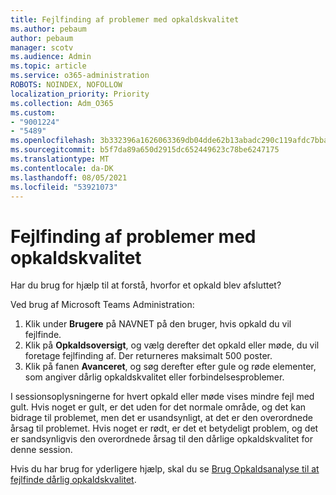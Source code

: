 ```yaml
---
title: Fejlfinding af problemer med opkaldskvalitet
ms.author: pebaum
author: pebaum
manager: scotv
ms.audience: Admin
ms.topic: article
ms.service: o365-administration
ROBOTS: NOINDEX, NOFOLLOW
localization_priority: Priority
ms.collection: Adm_O365
ms.custom:
- "9001224"
- "5489"
ms.openlocfilehash: 3b332396a1626063369db04dde62b13abadc290c119afdc7bba042da21f7bfba
ms.sourcegitcommit: b5f7da89a650d2915dc652449623c78be6247175
ms.translationtype: MT
ms.contentlocale: da-DK
ms.lasthandoff: 08/05/2021
ms.locfileid: "53921073"
---
```

# <a name="troubleshoot-call-quality-problems"></a>Fejlfinding af problemer med opkaldskvalitet

Har du brug for hjælp til at forstå, hvorfor et opkald blev afsluttet?

Ved brug af Microsoft Teams Administration:

1. Klik under **Brugere** på NAVNET på den bruger, hvis opkald du vil fejlfinde.
2. Klik på **Opkaldsoversigt**, og vælg derefter det opkald eller møde, du vil foretage fejlfinding af. Der returneres maksimalt 500 poster.
3. Klik på fanen **Avanceret**, og søg derefter efter gule og røde elementer, som angiver dårlig opkaldskvalitet eller forbindelsesproblemer.

I sessionsoplysningerne for hvert opkald eller møde vises mindre fejl med gult. Hvis noget er gult, er det uden for det normale område, og det kan bidrage til problemet, men det er usandsynligt, at det er den overordnede årsag til problemet. Hvis noget er rødt, er det et betydeligt problem, og det er sandsynligvis den overordnede årsag til den dårlige opkaldskvalitet for denne session.

Hvis du har brug for yderligere hjælp, skal du se [Brug Opkaldsanalyse til at fejlfinde dårlig opkaldskvalitet](https://docs.microsoft.com/microsoftteams/use-call-analytics-to-troubleshoot-poor-call-quality#troubleshoot-call-quality-problems-using-call-analytics).
